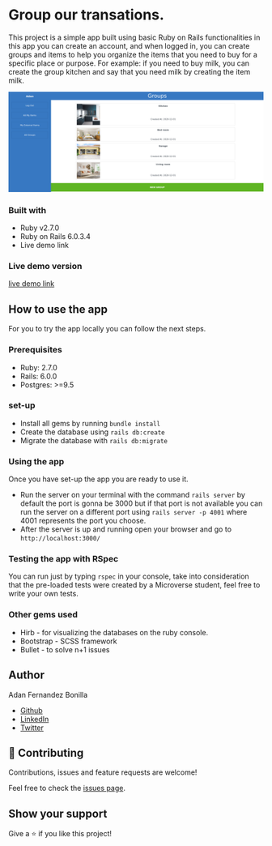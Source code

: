 # Group our transations.
This project is a simple app built using basic Ruby on Rails functionalities in this app you can create an account, and when logged in, you can create   groups and items to help you organize the items that you need to buy for a specific place or purpose.
For example: if you need to buy milk, you can create the group kitchen and say that you need milk by creating the item milk.

![screenshot](app/assets/images/groups_page.png)

### Built with
- Ruby v2.7.0
- Ruby on Rails 6.0.3.4
- Live demo link
### Live demo version
[live demo link](https://salty-beyond-43885.herokuapp.com)
## How to use the app
For you to try the app locally you can follow the next steps.

### Prerequisites
- Ruby: 2.7.0
- Rails: 6.0.0
- Postgres: >=9.5
### set-up
- Install all gems by running  `bundle install `
- Create the database using `rails db:create `
- Migrate the database with `rails db:migrate `
### Using the app
Once you have set-up the app you are ready to use it.
- Run the server on your terminal with the command `rails server` by default the port is gonna be 3000 but if that port is not available you can run the server on a different port using `rails server -p 4001` where 4001 represents the port you choose.
- After the server is up and running open your browser and go to `http://localhost:3000/`
### Testing the app with RSpec
You can run just by typing `rspec` in your console, take into consideration that the pre-loaded tests were created by a Microverse student, feel free to write your own tests.
### Other gems used
- Hirb - for visualizing the databases on the ruby console.
- Bootstrap - SCSS framework
- Bullet - to solve n+1 issues

## Author
Adan Fernandez Bonilla

- [Github](https://github.com/balerum03)
- [LinkedIn](https://www.linkedin.com/in/adan-fernandez-bonilla/)
- [Twitter](https://twitter.com/balerum03)

## 🤝 Contributing

Contributions, issues and feature requests are welcome!

Feel free to check the [issues page](issues/).

## Show your support

Give a ⭐️ if you like this project!
